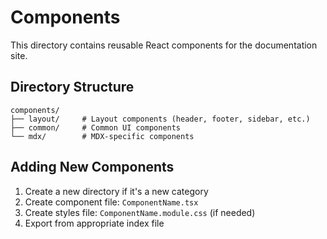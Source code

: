 # Components

This directory contains reusable React components for the documentation site.

## Directory Structure

```
components/
├── layout/     # Layout components (header, footer, sidebar, etc.)
├── common/     # Common UI components
└── mdx/        # MDX-specific components
```

## Adding New Components

1. Create a new directory if it's a new category
2. Create component file: `ComponentName.tsx`
3. Create styles file: `ComponentName.module.css` (if needed)
4. Export from appropriate index file
